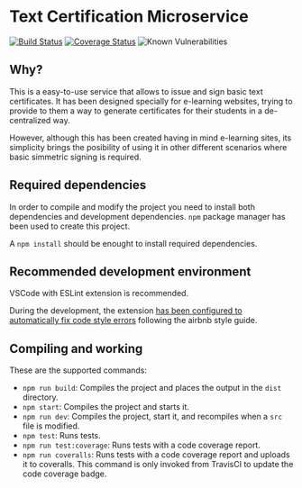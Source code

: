 # Text Certification Microservice

[![Build Status](https://travis-ci.com/oegea/certification-service.svg?branch=master)](https://travis-ci.com/oegea/certification-service) [![Coverage Status](https://coveralls.io/repos/github/oegea/certification-service/badge.svg?branch=master)](https://coveralls.io/github/oegea/certification-service?branch=master) ![Known Vulnerabilities](https://snyk.io/test/github/oegea/certification-service/badge.svg)

## Why?

This is a easy-to-use service that allows to issue and sign basic text certificates. It has been designed specially for e-learning websites, trying to provide to them a way to generate certificates for their students in a de-centralized way.

However, although this has been created having in mind e-learning sites, its simplicity brings the posibility of using it in other different scenarios where basic simmetric signing is required.

## Required dependencies

In order to compile and modify the project you need to install both dependencies and development dependencies.
`npm` package manager has been used to create this project.

A `npm install` should be enought to install required dependencies.

## Recommended development environment

VSCode with ESLint extension is recommended. 

During the development, the extension [has been configured to automatically fix code style errors](https://www.digitalocean.com/community/tutorials/linting-and-formatting-with-eslint-in-vs-code#step-4-%E2%80%94-formatting-on-save) following the airbnb style guide.

## Compiling and working

These are the supported commands:
* `npm run build`: Compiles the project and places the output in the `dist` directory.
* `npm start`: Compiles the project and starts it.
* `npm run dev`: Compiles the project, start it, and recompiles when a `src` file is modified.
* `npm test`: Runs tests.
* `npm run test:coverage`: Runs tests with a code coverage report.
* `npm run coveralls`: Runs tests with a code coverage report and uploads it to coveralls. This command is only invoked from TravisCI to update the code coverage badge.